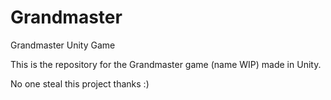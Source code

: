 # Grandmaster
Grandmaster Unity Game


This is the repository for the Grandmaster game (name WIP) made in Unity.

No one steal this project thanks :)
